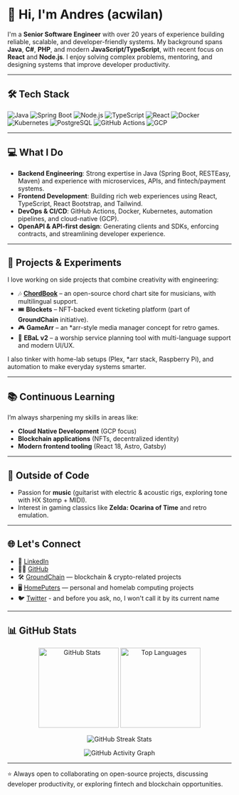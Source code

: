 # 👋 Hi, I'm Andres (acwilan)

I'm a **Senior Software Engineer** with over 20 years of experience building reliable, scalable, and developer-friendly systems. My background spans **Java**, **C#**, **PHP**, and modern **JavaScript/TypeScript**, with recent focus on **React** and **Node.js**. I enjoy solving complex problems, mentoring, and designing systems that improve developer productivity.

---

## 🛠️ Tech Stack

![Java](https://img.shields.io/badge/Java-ED8B00?style=for-the-badge&logo=java&logoColor=white)
![Spring Boot](https://img.shields.io/badge/Spring%20Boot-6DB33F?style=for-the-badge&logo=springboot&logoColor=white)
![Node.js](https://img.shields.io/badge/Node.js-339933?style=for-the-badge&logo=nodedotjs&logoColor=white)
![TypeScript](https://img.shields.io/badge/TypeScript-3178C6?style=for-the-badge&logo=typescript&logoColor=white)
![React](https://img.shields.io/badge/React-20232A?style=for-the-badge&logo=react&logoColor=61DAFB)
![Docker](https://img.shields.io/badge/Docker-2496ED?style=for-the-badge&logo=docker&logoColor=white)
![Kubernetes](https://img.shields.io/badge/Kubernetes-326CE5?style=for-the-badge&logo=kubernetes&logoColor=white)
![PostgreSQL](https://img.shields.io/badge/PostgreSQL-4169E1?style=for-the-badge&logo=postgresql&logoColor=white)
![GitHub Actions](https://img.shields.io/badge/GitHub%20Actions-2088FF?style=for-the-badge&logo=githubactions&logoColor=white)
![GCP](https://img.shields.io/badge/GCP-4285F4?style=for-the-badge&logo=googlecloud&logoColor=white)

---

## 💻 What I Do
- **Backend Engineering**: Strong expertise in Java (Spring Boot, RESTEasy, Maven) and experience with microservices, APIs, and fintech/payment systems.  
- **Frontend Development**: Building rich web experiences using React, TypeScript, React Bootstrap, and Tailwind.  
- **DevOps & CI/CD**: GitHub Actions, Docker, Kubernetes, automation pipelines, and cloud-native (GCP).  
- **OpenAPI & API-first design**: Generating clients and SDKs, enforcing contracts, and streamlining developer experience.

---

## 🚀 Projects & Experiments
I love working on side projects that combine creativity with engineering:  
- 🎶 **[ChordBook](https://acwilan.github.io/chordbook/)** – an open-source chord chart site for musicians, with multilingual support.  
- 🎟️ **Blockets** – NFT-backed event ticketing platform (part of **GroundChain** initiative).  
- 🎮 **GameArr** – an *arr-style media manager concept for retro games.  
- 🙌 **EBaL v2** – a worship service planning tool with multi-language support and modern UI/UX.  

I also tinker with home-lab setups (Plex, *arr stack, Raspberry Pi), and automation to make everyday systems smarter.

---

## 📚 Continuous Learning
I’m always sharpening my skills in areas like:
- **Cloud Native Development** (GCP focus)  
- **Blockchain applications** (NFTs, decentralized identity)  
- **Modern frontend tooling** (React 18, Astro, Gatsby)  

---

## 🎸 Outside of Code
- Passion for **music** (guitarist with electric & acoustic rigs, exploring tone with HX Stomp + MIDI).  
- Interest in gaming classics like **Zelda: Ocarina of Time** and retro emulation.  

---

## 🌐 Let's Connect
- 💼 [LinkedIn](https://www.linkedin.com/in/arovira/)  
- 🧑‍💻 [GitHub](https://github.com/acwilan)  
- 🛠️ [GroundChain](https://github.com/groundchain-space) — blockchain & crypto-related projects  
- 🖥️ [HomePuters](https://github.com/homeputers) — personal and homelab computing projects  
- 🐦 [Twitter](https://twitter.com/acwilan)  - and before you ask, no, I won't call it by its current name

---

## 📊 GitHub Stats

<p align="center">
  <img src="https://github-readme-stats.vercel.app/api?username=acwilan&show_icons=true&theme=tokyonight&hide=issues" alt="GitHub Stats" height="180em"/>
  <img src="https://github-readme-stats.vercel.app/api/top-langs/?username=acwilan&layout=compact&theme=tokyonight" alt="Top Languages" height="180em"/>
</p>

<p align="center">
  <img src="https://github-readme-streak-stats.herokuapp.com/?user=acwilan&theme=tokyonight" alt="GitHub Streak Stats"/>
</p>

<p align="center">
  <img src="https://github-readme-activity-graph.vercel.app/graph?username=acwilan&theme=tokyo-night" alt="GitHub Activity Graph"/>
</p>

---

⭐️ Always open to collaborating on open-source projects, discussing developer productivity, or exploring fintech and blockchain opportunities.
